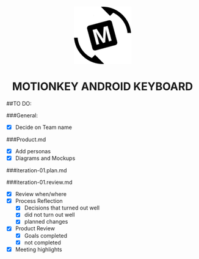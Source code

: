 <p align="center"><img src="./deliverables/artifacts/deliverable_2/logo/logo_letter_m_angle.jpg" alt="m_logo"></p>
<h1 align="center">MOTIONKEY ANDROID KEYBOARD</h1>

##TO DO:

###General:
- [x]  Decide on Team name

###Product.md
- [x] Add personas
- [x] Diagrams and Mockups

###iteration-01.plan.md

###iteration-01.review.md
- [x] Review when/where
- [x] Process Reflection
	- [x] Decisions that turned out well
	- [x] did not turn out well
	- [x] planned changes
- [x] Product Review
	- [x] Goals completed
	- [x] not completed
- [x] Meeting highlights
